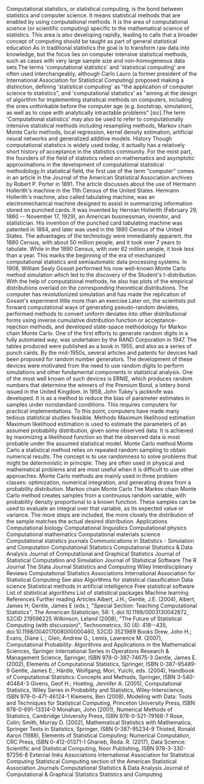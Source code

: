 Computational statistics, or statistical computing, is the bond between
statistics and computer science. It means statistical methods that are
enabled by using computational methods. It is the area of computational
science (or scientific computing) specific to the mathematical science
of statistics. This area is also developing rapidly, leading to calls
that a broader concept of computing should be taught as part of general
statistical education.As in traditional statistics the goal is to
transform raw data into knowledge, but the focus lies on computer
intensive statistical methods, such as cases with very large sample size
and non-homogeneous data sets.The terms \'computational statistics\' and
\'statistical computing\' are often used interchangeably, although Carlo
Lauro (a former president of the International Association for
Statistical Computing) proposed making a distinction, defining
\'statistical computing\' as \"the application of computer science to
statistics\", and \'computational statistics\' as \"aiming at the design
of algorithm for implementing statistical methods on computers,
including the ones unthinkable before the computer age (e.g. bootstrap,
simulation), as well as to cope with analytically intractable problems\"
\[sic\].The term \'Computational statistics\' may also be used to refer
to computationally intensive statistical methods including resampling
methods, Markov chain Monte Carlo methods, local regression, kernel
density estimation, artificial neural networks and generalized additive
models. History Though computational statistics is widely used today, it
actually has a relatively short history of acceptance in the statistics
community. For the most part, the founders of the field of statistics
relied on mathematics and asymptotic approximations in the development
of computational statistical methodology.In statistical field, the first
use of the term "computer" comes in an article in the Journal of the
American Statistical Association archives by Robert P. Porter in 1891.
The article discusses about the use of Hermann Hollerith's machine in
the 11th Census of the United States. Hermann Hollerith's machine, also
called tabulating machine, was an electromechanical machine designed to
assist in summarizing information stored on punched cards. It was
invented by Herman Hollerith (February 29, 1860 -- November 17, 1929),
an American businessman, inventor, and statistician. His invention of
the punched card tabulating machine was patented in 1884, and later was
used in the 1890 Census of the United States. The advantages of the
technology were immediately apparent. the 1880 Census, with about 50
million people, and it took over 7 years to tabulate. While in the 1890
Census, with over 62 million people, it took less than a year. This
marks the beginning of the era of mechanized computational statistics
and semiautomatic data processing systems. In 1908, William Sealy Gosset
performed his now well-known Monte Carlo method simulation which led to
the discovery of the Student's t-distribution. With the help of
computational methods, he also has plots of the empirical distributions
overlaid on the corresponding theoretical distributions. The computer
has revolutionized simulation and has made the replication of Gosset's
experiment little more than an exercise.Later on, the scientists put
forward computational ways of generating pseudo-random deviates,
performed methods to convert uniform deviates into other distributional
forms using inverse cumulative distribution function or
acceptance-rejection methods, and developed state-space methodology for
Markov chain Monte Carlo. One of the first efforts to generate random
digits in a fully automated way, was undertaken by the RAND Corporation
in 1947. The tables produced were published as a book in 1955, and also
as a series of punch cards. By the mid-1950s, several articles and
patents for devices had been proposed for random number generators. The
development of these devices were motivated from the need to use random
digits to perform simulations and other fundamental components in
statistical analysis. One of the most well known of such devices is
ERNIE, which produces random numbers that determine the winners of the
Premium Bond, a lottery bond issued in the United Kingdom. In 1958, John
Tukey's jackknife was developed. It is as a method to reduce the bias of
parameter estimates in samples under nonstandard conditions. This
requires computers for practical implementations. To this point,
computers have made many tedious statistical studies feasible. Methods
Maximum likelihood estimation Maximum likelihood estimation is used to
estimate the parameters of an assumed probability distribution, given
some observed data. It is achieved by maximizing a likelihood function
so that the observed data is most probable under the assumed statistical
model. Monte Carlo method Monte Carlo a statistical method relies on
repeated random sampling to obtain numerical results. The concept is to
use randomness to solve problems that might be deterministic in
principle. They are often used in physical and mathematical problems and
are most useful when it is difficult to use other approaches. Monte
Carlo methods are mainly used in three problem classes: optimization,
numerical integration, and generating draws from a probability
distribution. Markov chain Monte Carlo The Markov chain Monte Carlo
method creates samples from a continuous random variable, with
probability density proportional to a known function. These samples can
be used to evaluate an integral over that variable, as its expected
value or variance. The more steps are included, the more closely the
distribution of the sample matches the actual desired distribution.
Applications Computational biology Computational linguistics
Computational physics Computational mathematics Computational materials
science Computational statistics journals Communications in Statistics -
Simulation and Computation Computational Statistics Computational
Statistics & Data Analysis Journal of Computational and Graphical
Statistics Journal of Statistical Computation and Simulation Journal of
Statistical Software The R Journal The Stata Journal Statistics and
Computing Wiley Interdisciplinary Reviews Computational Statistics
Associations International Association for Statistical Computing See
also Algorithms for statistical classification Data science Statistical
methods in artificial intelligence Free statistical software List of
statistical algorithms List of statistical packages Machine learning
References Further reading Articles Albert, J.H.; Gentle, J.E. (2004),
Albert, James H; Gentle, James E (eds.), \"Special Section: Teaching
Computational Statistics\", The American Statistician, 58: 1,
doi:10.1198/0003130042872, S2CID 219596225 Wilkinson, Leland (2008),
\"The Future of Statistical Computing (with discussion)\",
Technometrics, 50 (4): 418--435, doi:10.1198/004017008000000460, S2CID
3521989 Books Drew, John H.; Evans, Diane L.; Glen, Andrew G.; Lemis,
Lawrence M. (2007), Computational Probability: Algorithms and
Applications in the Mathematical Sciences, Springer International Series
in Operations Research & Management Science, Springer, ISBN
978-0-387-74675-3 Gentle, James E. (2002), Elements of Computational
Statistics, Springer, ISBN 0-387-95489-9 Gentle, James E.; Härdle,
Wolfgang; Mori, Yuichi, eds. (2004), Handbook of Computational
Statistics: Concepts and Methods, Springer, ISBN 3-540-40464-3 Givens,
Geof H.; Hoeting, Jennifer A. (2005), Computational Statistics, Wiley
Series in Probability and Statistics, Wiley-Interscience, ISBN
978-0-471-46124-1 Klemens, Ben (2008), Modeling with Data: Tools and
Techniques for Statistical Computing, Princeton University Press, ISBN
978-0-691-13314-0 Monahan, John (2001), Numerical Methods of Statistics,
Cambridge University Press, ISBN 978-0-521-79168-7 Rose, Colin; Smith,
Murray D. (2002), Mathematical Statistics with Mathematica, Springer
Texts in Statistics, Springer, ISBN 0-387-95234-9 Thisted, Ronald Aaron
(1988), Elements of Statistical Computing: Numerical Computation, CRC
Press, ISBN 0-412-01371-1 Gharieb, Reda. R. (2017), Data Science:
Scientific and Statistical Computing, Noor Publishing, ISBN
978-3-330-97256-8 External links Associations International Association
for Statistical Computing Statistical Computing section of the American
Statistical Association Journals Computational Statistics & Data
Analysis Journal of Computational & Graphical Statistics Statistics and
Computing
